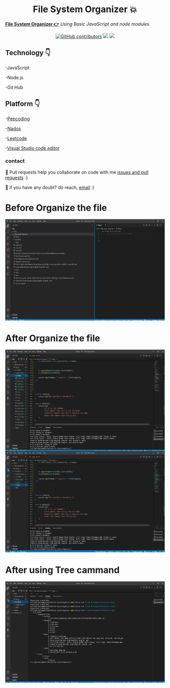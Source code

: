 


<h1 align="center">File System Organizer 💥</h1>

**[ File System Organizer 👉](https://github.com/ManishKumarRJ/File-System-Organizer)** *Using Basic JavaScript and node modules*

<div align="center">

<a href="https://github.com/ManishKumarRJ/File-System-Organizer"><img alt="GitHub contributors" src="https://img.shields.io/github/contributors/ManishKumarRJ/File-System-Organizer?color=2b9348"></a>
<a href="https://github.com/ManishKumarRJ/File-System-Organizer"><img src="https://img.shields.io/badge/language-JavaScript-green.svg"></a>
<a href="https://github.com/ManishKumarRJ/File-System-Organizer"><img src="https://img.shields.io/badge/language-Node-green.svg"></a>

</div>



## Technology 👇
-JavaScript 

-Node.js

-Git Hub 
 ## Platform 👇


-[Pepcoding](https://www.pepcoding.com/)

-[Nados](https://nados.pepcoding.com/)

-[Leetcode](https://leetcode.com/)

-[Visual Studio code editor](https://code.visualstudio.com/)

### contact 
💼 Pull requests help you collaborate on code with me [issues and pull requests](https://github.com/ManishKumarRJ/File-System-Organizer/pulls) :)

 💼 if you have any doubt? do reach, [email](mailto:ManishKumarRJ00@gmail.com) :)


# Before  Organize the file
<img align="center" alt="GIF" src="images/1.png" width="100%" height="320" />

# After Organize the file
<img align="center" alt="GIF" src="images/2.png" width="100%" height="320" />
<img align="center" alt="GIF" src="images/3.png" width="100%" height="320" />


# After using Tree cammand 

<img align="center" alt="GIF" src="images/4.png" width="100%" height="320" />